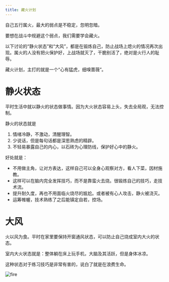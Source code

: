 ```yaml
---
title: 藏火计划
---
```


自己五行属火，最大的弱点是不稳定，忽明忽暗。

要想在战斗中规避这个弱点，我们需要学会藏火。

以下讨论的“静火状态”和“大风”，都是在锻炼自己，防止战场上熄火的情况再次出现。属火的人没有把火保护好，上战场就灭了，干脆别活了，绝对是火行人的耻辱。

藏火计划，主打的就是一个“心有猛虎，细嗅蔷薇”。

# 静火状态

平时生活中就以静火的状态做事情。因为大火状态容易上头，失去全局观，无法控制。

静火的状态就是

1. 情绪冷静，不激动，清醒理智。
2. 少说话，但是每句话都是深思熟虑的精辟。
3. 不轻易暴露自己的内心，以石砖为心理防线，保护好心中的静火。

好处就是：

- 不用做主角，让对方表达，这样自己可以全身心观察对方，看人下菜，因材施教。
- 这样可以在脑内完全发挥技巧，而不是靠蛮火去烧。很锻炼自己的技巧，走技术流。
- 提升耐久度，再也不用面临火烧尽的尴尬。或者被有心人攻击，静火被浇灭。
- 运筹帷幄，技术熟练了之后能镇定自若，控场。

# 大风

火以风为食。平时在家里要保持开窗通风状态，可以防止自己烧成室内大火的状态。

室内大火状态就是：整体躺在床上玩手机，大脑及其活跃，但是身体冰凉。

这种状态对于练习技巧是非常有害的，说白了就是在浪费生命。

![fire](/res/img/fire.jpeg)